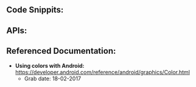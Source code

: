 ## Code Snippits:


## APIs:


## Referenced Documentation:
- **Using colors with Android:** https://developer.android.com/reference/android/graphics/Color.html
    - Grab date: 18-02-2017
